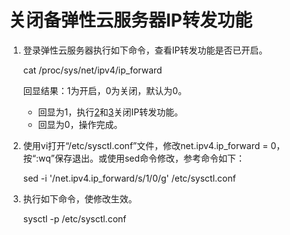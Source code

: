 # 关闭备弹性云服务器IP转发功能<a name="vpc_vip_0007"></a>

1.  登录弹性云服务器执行如下命令，查看IP转发功能是否已开启。

    cat /proc/sys/net/ipv4/ip\_forward

    回显结果：1为开启，0为关闭，默认为0。

    -   回显为1，执行[2](#zh-cn_topic_0206027322_zh-cn_topic_0095139658_li1473585332417)和[3](#zh-cn_topic_0206027322_zh-cn_topic_0095139658_li88984711254)关闭IP转发功能。
    -   回显为0，操作完成。

2.  <a name="zh-cn_topic_0206027322_zh-cn_topic_0095139658_li1473585332417"></a>使用vi打开“/etc/sysctl.conf”文件，修改net.ipv4.ip\_forward = 0，按“:wq”保存退出。或使用sed命令修改，参考命令如下：

    sed -i '/net.ipv4.ip\_forward/s/1/0/g' /etc/sysctl.conf

3.  <a name="zh-cn_topic_0206027322_zh-cn_topic_0095139658_li88984711254"></a>执行如下命令，使修改生效。

    sysctl -p /etc/sysctl.conf


